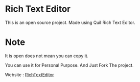 # Rich Text Editor

This is an open source project.
Made using Quil Rich Text Editor.

# Note

It is open does not mean you can copy it.

You can use it for Personal Purpose.
And Just Fork The project.


Website : [RichTextEditor](https://devil-shiva.github.io/RichTextEditor.gtihub.io/)

